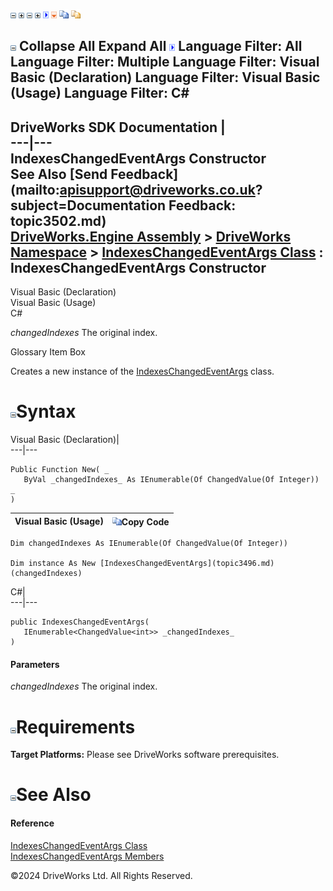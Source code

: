 ![](dotnetimages/collapse.gif) ![](dotnetimages/expand.gif) ![](dotnetimages/collapse.gif) ![](dotnetimages/expand.gif) ![](dotnetimages/drpdown.gif) ![](dotnetimages/drpdown_orange.gif) ![](dotnetimages/copycode.gif) ![](dotnetimages/copycodeHighlight.gif)

![](dotnetimages/collapse.gif) Collapse All Expand All ![](dotnetimages/drpdown.gif) Language Filter: All  Language Filter: Multiple  Language Filter: Visual Basic (Declaration) Language Filter: Visual Basic (Usage) Language Filter: C#  
---  
DriveWorks SDK Documentation  |   
---|---  
IndexesChangedEventArgs Constructor   
See Also [Send Feedback](mailto:apisupport@driveworks.co.uk?subject=Documentation Feedback: topic3502.md)  
[DriveWorks.Engine Assembly](topic2156.md) > [DriveWorks Namespace](topic2159.md) > [IndexesChangedEventArgs Class](topic3496.md) : IndexesChangedEventArgs Constructor  
---  
  
Visual Basic (Declaration)    
Visual Basic (Usage)    
C# 

_changedIndexes_
    The original index.

Glossary Item Box

Creates a new instance of the [IndexesChangedEventArgs](topic3496.md) class. 

# ![](dotnetimages/collapse.gif)Syntax

Visual Basic (Declaration)|   
---|---  
      
    
    Public Function New( _
       ByVal _changedIndexes_ As IEnumerable(Of ChangedValue(Of Integer)) _
    )  
  
Visual Basic (Usage)| ![](dotnetimages/copycode.gif)Copy Code  
---|---  
      
    
    Dim changedIndexes As IEnumerable(Of ChangedValue(Of Integer))
     
    Dim instance As New [IndexesChangedEventArgs](topic3496.md)(changedIndexes)  
  
C#|   
---|---  
      
    
    public IndexesChangedEventArgs( 
       IEnumerable<ChangedValue<int>> _changedIndexes_
    )  
  
#### Parameters

 _changedIndexes_
    The original index.

# ![](dotnetimages/collapse.gif)Requirements

**Target Platforms:** Please see DriveWorks software prerequisites.

# ![](dotnetimages/collapse.gif)See Also

#### Reference

[IndexesChangedEventArgs Class](topic3496.md)   
[IndexesChangedEventArgs Members](topic3497.md)

©2024 DriveWorks Ltd. All Rights Reserved.
